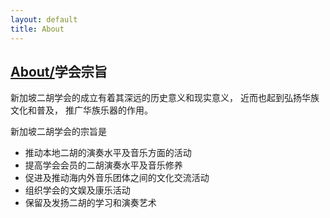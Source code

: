 ```yaml
---
layout: default
title: About
---
```

## [About/](/about)学会宗旨
新加坡二胡学会的成立有着其深远的历史意义和现实意义， 近而也起到弘扬华族文化和普及， 推广华族乐器的作用。

新加坡二胡学会的宗旨是
- 推动本地二胡的演奏水平及音乐方面的活动
- 提高学会会员的二胡演奏水平及音乐修养
- 促进及推动海内外音乐团体之间的文化交流活动
- 组织学会的文娱及康乐活动
- 保留及发扬二胡的学习和演奏艺术